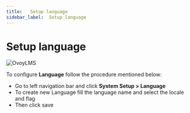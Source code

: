 ```yaml
---
title:   Setup language
sidebar_label:  Setup language
---
```


# Setup language

![OvoyLMS](/assets/ovoy/language_settings.png)

To configure **Language** follow the procedure mentioned below:

 - Go to left navigation bar and click  **System Setup > Language**
 - To create new Language fill the language name and select the locale and flag
 - Then click save
